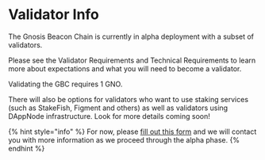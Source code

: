 # Validator Info

The Gnosis Beacon Chain is currently in alpha deployment with a subset of validators.&#x20;

Please see the Validator Requirements and Technical Requirements to learn more about expectations and what you will need to become a validator.

Validating the GBC requires 1 GNO.

There will also be options for validators who want to use staking services (such as StakeFish, Figment and others) as well as validators using DAppNode infrastructure. Look for more details coming soon!

{% hint style="info" %}
For now, please [fill out this form](https://airtable.com/shrrzJsRLa767gpcQ) and we will contact you with more information as we proceed through the alpha phase.&#x20;
{% endhint %}





